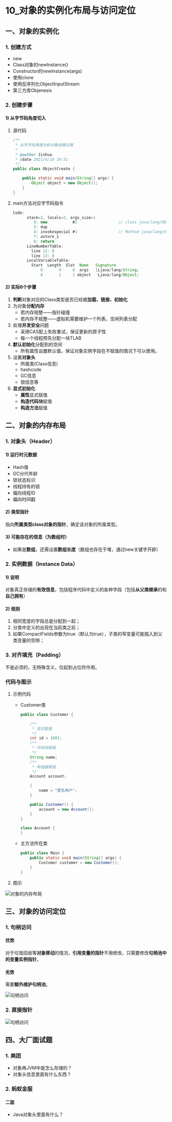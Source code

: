 # 10_对象的实例化布局与访问定位
## 一、对象的实例化

### 1. 创建方式

* new
* Class对象的newInstance()
* Constructor的newInstance(args)
* 使用clone
* 使用反序列化ObjectInputStream
* 第三方库Objenesis

### 2. 创建步骤

#### 1) 从字节码角度切入

1. 源代码

   ```java
   /**
    * 从字节码角度分析对象创建过程
    *
    * @author Jinhua
    * @date 2021/4/18 19:51
    */
   public class ObjectCreate {
   
       public static void main(String[] args) {
           Object object = new Object();
       }
   }
   ```

2. main方法对应字节码指令

   ```java
   Code:
         stack=2, locals=2, args_size=1
            0: new           #2                  // class java/lang/Object
            3: dup
            4: invokespecial #1                  // Method java/lang/Object."<init>":()V
            7: astore_1
            8: return
         LineNumberTable:
           line 12: 0
           line 13: 8
         LocalVariableTable:
           Start  Length  Slot  Name   Signature
               0       9     0  args   [Ljava/lang/String;
               8       1     1 object   Ljava/lang/Object;
   ```

#### 2) 实际6个步骤

1. **判断**对象对应的Class类型是否已经被**加载、链接、初始化**
2. 为对象**分配内存**
   * 若内存规整——指针碰撞
   * 若内存不规整——虚拟机需要维护一个列表，空闲列表分配
3. 处理**并发安全**问题
   * 采用CAS配上失败重试，保证更新的原子性
   * 每一个线程预先分配一块TLAB
4. **默认初始化**分配到的空间
   * 所有属性设置默认值，保证对象实例字段在不赋值的情况下可以使用。
5. 设置**对象头**
   * 所属类(Class信息)
   * hashcode
   * GC信息
   * 锁信息等
6. **显式初始化**
   * **属性**显式赋值
   * **构造代码块**赋值
   * **构造方法**赋值

## 二、对象的内存布局

### 1. 对象头（Header）

#### 1) 运行时元数据

* Hash值
* GC分代年龄
* 锁状态标识
* 线程持有的锁
* 偏向线程ID
* 偏向时间戳

#### 2) 类型指针

指向**所属类型class对象的指针**，确定该对象的所属类型。

#### 3) 可能存在的信息（为数组时）

* 如果是**数组**，还需设置**数组长度**（数组也存在于堆，通过new关键字开辟）

### 2. 实例数据（Instance Data）

#### 1) 说明

对象真正存储的**有效信息**，包括程序代码中定义的各种字段（包括**从父类继承**的和**自己拥有**）

#### 2) 规则

1. 相同宽度的字段总是分配到一起；
2. 分类中定义的出现在当前类之前；
3. 如果CompactFields参数为true（默认为true），子类的窄变量可能插入到父类变量的空隙；

### 3. 对齐填充（Padding）

不是必须的，无特殊含义，仅起到占位符作用。

### 代码与图示

1. 示例代码

   * Customer类

     ```java
     public class Customer {
     
         /**
          * 显式赋值
          */
         int id = 1001;
         /**
          * 代码块赋值
          */
         String name;
         /**
          * 构造器赋值
          */
         Account account;
     
         {
             name = "匿名用户";
         }
     
         public Customer() {
             account = new Account();
         }
     }
     
     class Account {
     }
     ```

   * 主方法所在类

     ```java
     public class Main {
         public static void main(String[] args) {
             Customer customer = new Customer();
         }
     }
     ```

2. 图示

![对象的内存布局](ref/对象的内存布局.svg)

## 三、对象的访问定位

### 1. 句柄访问

#### 优势

对于垃圾回收等**对象移动**的情况，**引用变量的指针**不用修改，只需要修改**句柄池中的变量实例指针**。

#### 劣势

需要**额外维护句柄池**。

![句柄访问](ref/对象访问定位_句柄访问.svg)

### 2. 直接指针

![句柄访问](ref/对象访问定位_直接指针.svg)



## 四、大厂面试题

### 1. 美团

* 对象再JVM中是怎么存储的？
* 对象头信息里面有什么东西？

### 2. 蚂蚁金服

#### 二面

* Java对象头里面有什么？